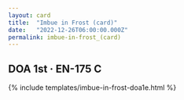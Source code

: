 ```yaml
---
layout: card
title:  "Imbue in Frost (card)"
date:   "2022-12-26T06:00:00.000Z"
permalink: imbue-in-frost_(card)
---
```


## DOA 1st &middot; EN-175 C

{% include templates/imbue-in-frost-doa1e.html %}
